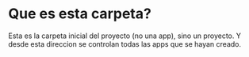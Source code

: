 # Que es esta carpeta?

Esta es la carpeta inicial del proyecto (no una app), sino un proyecto. Y desde esta direccion se controlan todas las apps que se hayan creado.
